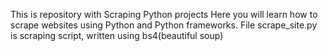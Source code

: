 This is repository with Scraping Python projects
Here you will learn how to scrape websites using Python and Python frameworks.
File scrape_site.py is scraping script, written using bs4(beautiful soup)
